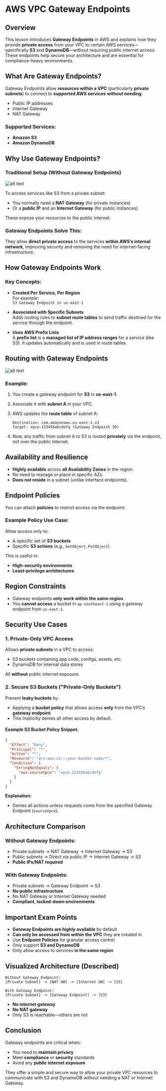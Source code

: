 # AWS VPC Gateway Endpoints

## Overview

This lesson introduces **Gateway Endpoints** in AWS and explains how they provide **private access** from your VPC to certain AWS services—specifically **S3** and **DynamoDB**—without requiring public internet access. These endpoints help secure your architecture and are essential for compliance-heavy environments.

## What Are Gateway Endpoints?

Gateway Endpoints allow **resources within a VPC** (particularly **private subnets**) to connect to **supported AWS services** **without needing**:

- Public IP addresses
- Internet Gateway
- NAT Gateway

### Supported Services:

- **Amazon S3**
- **Amazon DynamoDB**

## Why Use Gateway Endpoints?

### Traditional Setup (Without Gateway Endpoints)

![alt text](./Images/image-4.png)

To access services like S3 from a private subnet:

- You normally need a **NAT Gateway** (for private instances)
- Or a **public IP** and an **Internet Gateway** (for public instances)

These expose your resources to the public internet.

### Gateway Endpoints Solve This:

They allow **direct private access** to the services **within AWS’s internal network**, improving security and removing the need for internet-facing infrastructure.

## How Gateway Endpoints Work

### Key Concepts:

- **Created Per Service, Per Region**  
  For example:  
  `S3 Gateway Endpoint in us-east-1`

- **Associated with Specific Subnets**  
  Adds routing rules to **subnet route tables** to send traffic destined for the service through the endpoint.

- **Uses AWS Prefix Lists**  
  A **prefix list** is a **managed list of IP address ranges** for a service (like S3). It updates automatically and is used in route tables.

## Routing with Gateway Endpoints

![alt text](./Images/image-3.png)

### Example:

1. You create a gateway endpoint for **S3** in **us-east-1**.
2. Associate it with **subnet A** in your VPC.
3. AWS updates the **route table** of subnet A:

   ```text
   Destination: com.amazonaws.us-east-1.s3
   Target: vpce-123456abcdefg (Gateway Endpoint ID)
   ```

4. Now, any traffic from subnet A to S3 is routed **privately** via the endpoint, not over the public internet.

## Availability and Resilience

- **Highly available** across **all Availability Zones** in the region.
- No need to manage or place in specific AZs.
- **Does not reside** in a subnet (unlike interface endpoints).

## Endpoint Policies

You can attach **policies** to restrict access via the endpoint:

### Example Policy Use Case:

Allow access only to:

- A specific set of **S3 buckets**
- Specific **S3 actions** (e.g., `GetObject`, `PutObject`)

This is useful in:

- **High-security environments**
- **Least-privilege architectures**

## Region Constraints

- Gateway endpoints **only work within the same region**.
- You **cannot access** a bucket in `ap-southeast-1` using a gateway endpoint from `us-east-1`.

## Security Use Cases

### 1. Private-Only VPC Access

Allows **private subnets** in a VPC to access:

- S3 buckets containing app code, configs, assets, etc.
- DynamoDB for internal data stores

All **without** public internet exposure.

### 2. Secure S3 Buckets ("Private-Only Buckets")

Prevent **leaky buckets** by:

- Applying a **bucket policy** that allows access **only** from the VPC’s **gateway endpoint**.
- This implicitly denies all other access by default.

#### Example S3 Bucket Policy Snippet:

```json
{
  "Effect": "Deny",
  "Principal": "*",
  "Action": "*",
  "Resource": "arn:aws:s3:::your-bucket-name/*",
  "Condition": {
    "StringNotEquals": {
      "aws:sourceVpce": "vpce-123456abcdefg"
    }
  }
}
```

**Explanation:**

- Denies all actions unless requests come from the specified Gateway Endpoint (`sourceVpce`).

## Architecture Comparison

### Without Gateway Endpoints:

- Private subnets → NAT Gateway → Internet Gateway → S3
- Public subnets → Direct via public IP → Internet Gateway → S3
- **Public IPs/NAT required**

### With Gateway Endpoints:

- Private subnets → Gateway Endpoint → S3
- **No public infrastructure**
- No NAT Gateway or Internet Gateway needed
- **Compliant, locked-down environments**

## Important Exam Points

- **Gateway Endpoints are highly available** by default
- **Can only be accessed from within the VPC** they are created in
- Use **Endpoint Policies** for granular access control
- Only support **S3 and DynamoDB**
- Only allow access to services **in the same region**

## Visualized Architecture (Described)

```
Without Gateway Endpoint:
[Private Subnet] -> [NAT GW] -> [Internet GW] -> [S3]

With Gateway Endpoint:
[Private Subnet] -> [Gateway Endpoint] -> [S3]
```

- **No internet gateway**
- **No NAT gateway**
- Only S3 is reachable—others are not

## Conclusion

Gateway endpoints are critical when:

- You need to **maintain privacy**
- Meet **compliance** or **security** standards
- Avoid any **public internet exposure**

They offer a simple and secure way to allow your private VPC resources to communicate with S3 and DynamoDB without needing a NAT or Internet Gateway.
